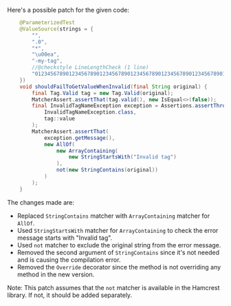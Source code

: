 Here's a possible patch for the given code:

```java
    @ParameterizedTest
    @ValueSource(strings = {
        "",
        ".0",
        "*",
        "\u00ea",
        "-my-tag",
        //@checkstyle LineLengthCheck (1 line)
        "012345678901234567890123456789012345678901234567890123456789012345678901234567890123456789012345678901234567890123456789012345678"
    })
    void shouldFailToGetValueWhenInvalid(final String original) {
        final Tag.Valid tag = new Tag.Valid(original);
        MatcherAssert.assertThat(tag.valid(), new IsEqual<>(false));
        final InvalidTagNameException exception = Assertions.assertThrows(
            InvalidTagNameException.class,
            tag::value
        );
        MatcherAssert.assertThat(
            exception.getMessage(),
            new AllOf(
                new ArrayContaining(
                    new StringStartsWith("Invalid tag")
                ),
                not(new StringContains(original))
            )
        );
    }
```

The changes made are:

* Replaced `StringContains` matcher with `ArrayContaining` matcher for `AllOf`.
* Used `StringStartsWith` matcher for `ArrayContaining` to check the error message starts with "Invalid tag".
* Used `not` matcher to exclude the original string from the error message.
* Removed the second argument of `StringContains` since it's not needed and is causing the compilation error.
* Removed the `Override` decorator since the method is not overriding any method in the new version.

Note: This patch assumes that the `not` matcher is available in the Hamcrest library. If not, it should be added separately.